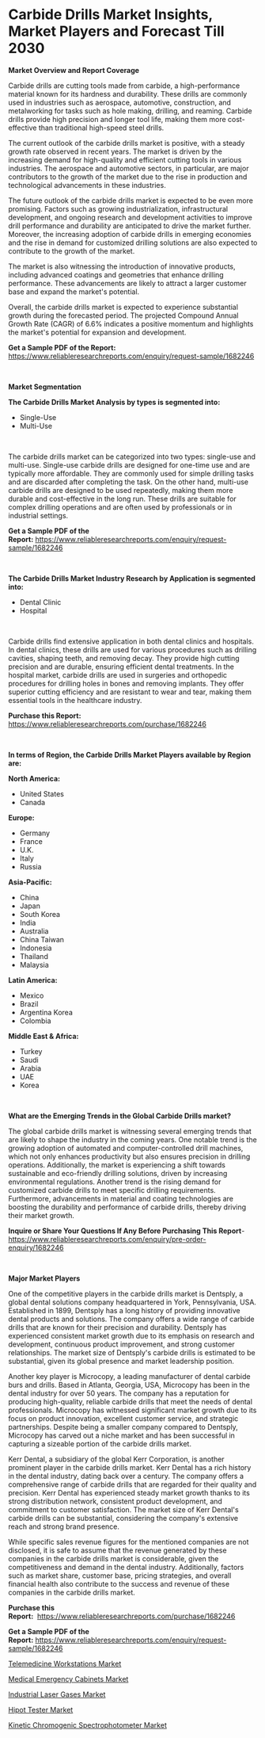 <p><h1>Carbide Drills Market Insights, Market Players and Forecast Till 2030</h1></p><p><strong>Market Overview and Report Coverage</strong></p>
<p><p>Carbide drills are cutting tools made from carbide, a high-performance material known for its hardness and durability. These drills are commonly used in industries such as aerospace, automotive, construction, and metalworking for tasks such as hole making, drilling, and reaming. Carbide drills provide high precision and longer tool life, making them more cost-effective than traditional high-speed steel drills.</p><p>The current outlook of the carbide drills market is positive, with a steady growth rate observed in recent years. The market is driven by the increasing demand for high-quality and efficient cutting tools in various industries. The aerospace and automotive sectors, in particular, are major contributors to the growth of the market due to the rise in production and technological advancements in these industries.</p><p>The future outlook of the carbide drills market is expected to be even more promising. Factors such as growing industrialization, infrastructural development, and ongoing research and development activities to improve drill performance and durability are anticipated to drive the market further. Moreover, the increasing adoption of carbide drills in emerging economies and the rise in demand for customized drilling solutions are also expected to contribute to the growth of the market.</p><p>The market is also witnessing the introduction of innovative products, including advanced coatings and geometries that enhance drilling performance. These advancements are likely to attract a larger customer base and expand the market's potential.</p><p>Overall, the carbide drills market is expected to experience substantial growth during the forecasted period. The projected Compound Annual Growth Rate (CAGR) of 6.6% indicates a positive momentum and highlights the market's potential for expansion and development.</p></p>
<p><strong>Get a Sample PDF of the Report:</strong> <a href="https://www.reliableresearchreports.com/enquiry/request-sample/1682246">https://www.reliableresearchreports.com/enquiry/request-sample/1682246</a></p>
<p>&nbsp;</p>
<p><strong>Market Segmentation</strong></p>
<p><strong>The Carbide Drills Market Analysis by types is segmented into:</strong></p>
<p><ul><li>Single-Use</li><li>Multi-Use</li></ul></p>
<p>&nbsp;</p>
<p><p>The carbide drills market can be categorized into two types: single-use and multi-use. Single-use carbide drills are designed for one-time use and are typically more affordable. They are commonly used for simple drilling tasks and are discarded after completing the task. On the other hand, multi-use carbide drills are designed to be used repeatedly, making them more durable and cost-effective in the long run. These drills are suitable for complex drilling operations and are often used by professionals or in industrial settings.</p></p>
<p><strong>Get a Sample PDF of the Report:</strong>&nbsp;<a href="https://www.reliableresearchreports.com/enquiry/request-sample/1682246">https://www.reliableresearchreports.com/enquiry/request-sample/1682246</a></p>
<p>&nbsp;</p>
<p><strong>The Carbide Drills Market Industry Research by Application is segmented into:</strong></p>
<p><ul><li>Dental Clinic</li><li>Hospital</li></ul></p>
<p>&nbsp;</p>
<p><p>Carbide drills find extensive application in both dental clinics and hospitals. In dental clinics, these drills are used for various procedures such as drilling cavities, shaping teeth, and removing decay. They provide high cutting precision and are durable, ensuring efficient dental treatments. In the hospital market, carbide drills are used in surgeries and orthopedic procedures for drilling holes in bones and removing implants. They offer superior cutting efficiency and are resistant to wear and tear, making them essential tools in the healthcare industry.</p></p>
<p><strong>Purchase this Report:</strong>&nbsp; <a href="https://www.reliableresearchreports.com/purchase/1682246">https://www.reliableresearchreports.com/purchase/1682246</a></p>
<p>&nbsp;</p>
<p><strong>In terms of Region, the Carbide Drills Market Players available by Region are:</strong></p>
<p>
    <p> <strong> North America: </strong>
        <ul>
            <li>United States</li>
            <li>Canada</li>
        </ul>
        </p> 
    <p> <strong> Europe: </strong>
        <ul>
            <li>Germany</li>
            <li>France</li>
            <li>U.K.</li>
            <li>Italy</li>
            <li>Russia</li>
        </ul>
        </p> 
    <p> <strong> Asia-Pacific: </strong>
        <ul>
            <li>China</li>
            <li>Japan</li>
            <li>South Korea</li>
            <li>India</li>
            <li>Australia</li>
            <li>China Taiwan</li>
            <li>Indonesia</li>
            <li>Thailand</li>
            <li>Malaysia</li>
        </ul>
        </p> 
    <p> <strong> Latin America: </strong>
        <ul>
            <li>Mexico</li>
            <li>Brazil</li>
            <li>Argentina Korea</li>
            <li>Colombia</li>
        </ul>
        </p> 
    <p> <strong> Middle East & Africa: </strong>
        <ul>
            <li>Turkey</li>
            <li>Saudi</li>
            <li>Arabia</li>
            <li>UAE</li>
            <li>Korea</li>
        </ul>
    </p>
    </p>
<p>&nbsp;</p>
<p><strong>What are the Emerging Trends in the Global Carbide Drills market?</strong></p>
<p><p>The global carbide drills market is witnessing several emerging trends that are likely to shape the industry in the coming years. One notable trend is the growing adoption of automated and computer-controlled drill machines, which not only enhances productivity but also ensures precision in drilling operations. Additionally, the market is experiencing a shift towards sustainable and eco-friendly drilling solutions, driven by increasing environmental regulations. Another trend is the rising demand for customized carbide drills to meet specific drilling requirements. Furthermore, advancements in material and coating technologies are boosting the durability and performance of carbide drills, thereby driving their market growth.</p></p>
<p><strong>Inquire or Share Your Questions If Any Before Purchasing This Report</strong>- <a href="https://www.reliableresearchreports.com/enquiry/pre-order-enquiry/1682246">https://www.reliableresearchreports.com/enquiry/pre-order-enquiry/1682246</a></p>
<p>&nbsp;</p>
<p><strong>Major Market Players</strong></p>
<p><p>One of the competitive players in the carbide drills market is Dentsply, a global dental solutions company headquartered in York, Pennsylvania, USA. Established in 1899, Dentsply has a long history of providing innovative dental products and solutions. The company offers a wide range of carbide drills that are known for their precision and durability. Dentsply has experienced consistent market growth due to its emphasis on research and development, continuous product improvement, and strong customer relationships. The market size of Dentsply's carbide drills is estimated to be substantial, given its global presence and market leadership position.</p><p>Another key player is Microcopy, a leading manufacturer of dental carbide burs and drills. Based in Atlanta, Georgia, USA, Microcopy has been in the dental industry for over 50 years. The company has a reputation for producing high-quality, reliable carbide drills that meet the needs of dental professionals. Microcopy has witnessed significant market growth due to its focus on product innovation, excellent customer service, and strategic partnerships. Despite being a smaller company compared to Dentsply, Microcopy has carved out a niche market and has been successful in capturing a sizeable portion of the carbide drills market.</p><p>Kerr Dental, a subsidiary of the global Kerr Corporation, is another prominent player in the carbide drills market. Kerr Dental has a rich history in the dental industry, dating back over a century. The company offers a comprehensive range of carbide drills that are regarded for their quality and precision. Kerr Dental has experienced steady market growth thanks to its strong distribution network, consistent product development, and commitment to customer satisfaction. The market size of Kerr Dental's carbide drills can be substantial, considering the company's extensive reach and strong brand presence.</p><p>While specific sales revenue figures for the mentioned companies are not disclosed, it is safe to assume that the revenue generated by these companies in the carbide drills market is considerable, given the competitiveness and demand in the dental industry. Additionally, factors such as market share, customer base, pricing strategies, and overall financial health also contribute to the success and revenue of these companies in the carbide drills market.</p></p>
<p><strong>Purchase this Report:</strong>&nbsp;&nbsp;<a href="https://www.reliableresearchreports.com/purchase/1682246">https://www.reliableresearchreports.com/purchase/1682246</a></p>
<p></p>
<p><strong>Get a Sample PDF of the Report:</strong>&nbsp;<a href="https://www.reliableresearchreports.com/enquiry/request-sample/1682246">https://www.reliableresearchreports.com/enquiry/request-sample/1682246</a></p>
<p><p><a href="https://www.linkedin.com/pulse/telemedicine-workstations-market-research-report/">Telemedicine Workstations Market</a></p><p><a href="https://www.linkedin.com/pulse/decoding-medical-emergency-cabinets-market-deep/">Medical Emergency Cabinets Market</a></p><p><a href="https://www.linkedin.com/pulse/decoding-industrial-laser-gases-market-deep-dive-latest/">Industrial Laser Gases Market</a></p><p><a href="https://medium.com/@rameshramurp23/hipot-tester-market-size-growth-forecast-2023-2030-bcedf4e70232">Hipot Tester Market</a></p><p><a href="https://medium.com/@adityalohrp23/kinetic-chromogenic-spectrophotometer-market-size-growth-forecast-2023-2030-41614d48311f">Kinetic Chromogenic Spectrophotometer Market</a></p></p>